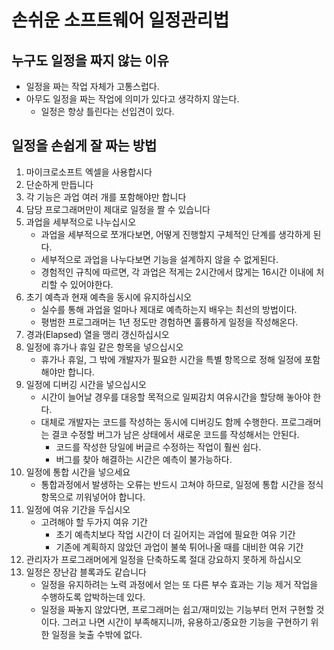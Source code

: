 # 손쉬운 소프트웨어 일정관리법

## 누구도 일정을 짜지 않는 이유

- 일정을 짜는 작업 자체가 고통스럽다.
- 아무도 일정을 짜는 작업에 의미가 있다고 생각하지 않는다.
  - 일정은 항상 틀린다는 선입견이 있다.

## 일정을 손쉽게 잘 짜는 방법

1. 마이크로소프트 엑셀을 사용합시다
2. 단순하게 만듭니다
3. 각 기능은 과업 여러 개를 포함해야만 합니다
4. 담당 프로그래머만이 제대로 일정을 짤 수 있습니다
5. 과업을 세부적으로 나누십시오
   - 과업을 세부적으로 쪼개다보면, 어떻게 진행할지 구체적인 단계를 생각하게 된다.
   - 세부적으로 과업을 나누다보면 기능을 설계하지 않을 수 없게된다.
   - 경험적인 규칙에 따르면, 각 과업은 적게는 2시간에서 많게는 16시간 이내에 처리할 수 있어야한다.
6. 초기 예측과 현재 예측을 동시에 유지하십시오
   - 실수를 통해 과업을 얼마나 제대로 예측하는지 배우는 최선의 방법이다.
   - 평범한 프로그래머는 1년 정도만 경험하면 훌륭하게 일정을 작성해온다.
7. 경과(Elapsed) 열을 맹리 갱신하십시오
8. 일정에 휴가나 휴일 같은 항목을 넣으십시오
   - 휴가나 휴일, 그 밖에 개발자가 필요한 시간을 특별 항목으로 정해 일정에 포함해야만 합니다.
9. 일정에 디버깅 시간을 넣으십시오
   - 시간이 늘어날 경우를 대응할 목적으로 일찌감치 여유시간을 할당해 놓아야 한다.
   - 대체로 개발자는 코드를 작성하는 동시에 디버깅도 함께 수행한다. 프로그래머는 결코 수정할 버그가 남은 상태에서 새로운 코드를 작성해서는 안된다.
     - 코드를 작성한 당일에 버글르 수정하는 작업이 훨씬 쉽다.
     - 버그를 찾아 해결하는 시간은 예측이 불가능하다.
10. 일정에 통합 시간을 넣으세요
    - 통합과정에서 발생하는 오류는 반드시 고쳐야 하므로, 일정에 통합 시간을 정식 항목으로 끼워넣어야 합니다.
11. 일정에 여유 기간을 두십시오
    - 고려해야 할 두가지 여유 기간
      - 초기 예측치보다 작업 시간이 더 길어지는 과업에 필요한 여유 기간
      - 기존에 계획하지 않았던 과업이 불쑥 튀어나올 때를 대비한 여유 기간
12. 관리자가 프로그래머에게 일정을 단축하도록 절대 강요하지 못하게 하십시오
13. 일정은 장난감 블록과도 같습니다
    - 일정을 유지하려는 노력 과정에서 얻는 또 다른 부수 효과는 기능 제거 작업을 수행하도록 압박하는데 있다.
    - 일정을 짜놓지 않았다면, 프로그래머는 쉽고/재미있는 기능부터 먼저 구현할 것이다. 그러고 나면 시간이 부족해지니까, 유용하고/중요한 기능을 구현하기 위한 일정을 늦출 수밖에 없다.
